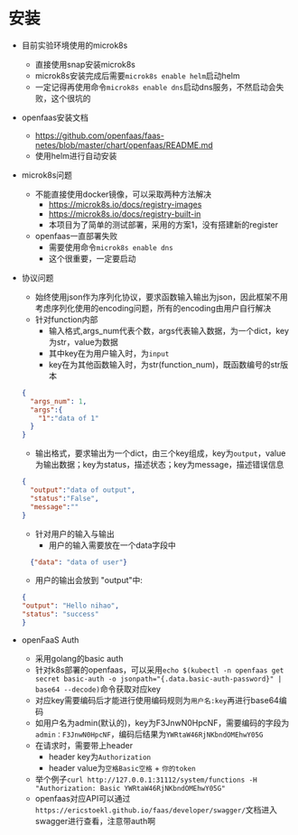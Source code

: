 # 安装
- 目前实验环境使用的microk8s
  - 直接使用snap安装microk8s
  - microk8s安装完成后需要`microk8s enable helm`启动helm
  - 一定记得再使用命令`microk8s enable dns`启动dns服务，不然启动会失败，这个很坑的
- openfaas安装文档
  - https://github.com/openfaas/faas-netes/blob/master/chart/openfaas/README.md
  - 使用helm进行自动安装
- microk8s问题
  - 不能直接使用docker镜像，可以采取两种方法解决
    - https://microk8s.io/docs/registry-images
    - https://microk8s.io/docs/registry-built-in
    - 本项目为了简单的测试部署，采用的方案1，没有搭建新的register
  - openfaas一直部署失败
    - 需要使用命令`microk8s enable dns`
    - 这个很重要，一定要启动


- 协议问题
  - 始终使用json作为序列化协议，要求函数输入输出为json，因此框架不用考虑序列化使用的encoding问题，所有的encoding由用户自行解决
  - 针对function内部
    - 输入格式,args_num代表个数，args代表输入数据，为一个dict，key为str，value为数据    
    - 其中key在为用户输入时，为`input`
    - key在为其他函数输入时，为str(function_num)，既函数编号的str版本
  ```json
  {
    "args_num": 1,
    "args":{
      "1":"data of 1"
    }
  }
  ```
   - 输出格式，要求输出为一个dict，由三个key组成，key为`output`，value为输出数据；key为status，描述状态；key为message，描述错误信息
  ```json
  {
    "output":"data of output",
    "status":"False",
    "message":""
  }
  ```
  - 针对用户的输入与输出
    - 用户的输入需要放在一个data字段中
  ```json
    {"data": "data of user"}
  ```
    - 用户的输出会放到 "output"中:
  ```json
  {
  "output": "Hello nihao", 
  "status": "success"
  }
  ```

- openFaaS Auth
  - 采用golang的basic auth
  - 针对k8s部署的openfaas，可以采用`echo $(kubectl -n openfaas get secret basic-auth -o jsonpath="{.data.basic-auth-password}" | base64 --decode)`命令获取对应key
  - 对应key需要编码后才能进行使用编码规则为`用户名:key`再进行base64编码
  - 如用户名为admin(默认的)，key为F3JnwN0HpcNF，需要编码的字段为`admin：F3JnwN0HpcNF`，编码后结果为`YWRtaW46RjNKbndOMEhwY05G`
  - 在请求时，需要带上header
    - header key为`Authorization`
    - header value为`空格Basic空格` + `你的token`
  - 举个例子`curl http://127.0.0.1:31112/system/functions -H "Authorization: Basic YWRtaW46RjNKbndOMEhwY05G"`
  - openfaas对应API可以通过`https://ericstoekl.github.io/faas/developer/swagger/`文档进入swagger进行查看，注意带auth啊